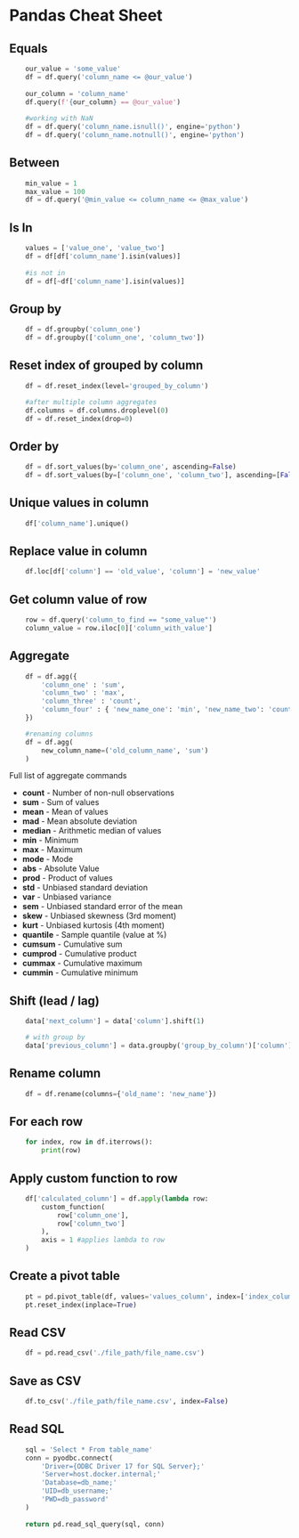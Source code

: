 # Pandas Cheat Sheet

## Equals

```python
    our_value = 'some_value'
    df = df.query('column_name <= @our_value')
    
    our_column = 'column_name' 
    df.query(f'{our_column} == @our_value')
    
    #working with NaN
    df = df.query('column_name.isnull()', engine='python')
    df = df.query('column_name.notnull()', engine='python')
```

## Between

```python
    min_value = 1
    max_value = 100
    df = df.query('@min_value <= column_name <= @max_value')
```

## Is In

```python
    values = ['value_one', 'value_two']
    df = df[df['column_name'].isin(values)]
    
    #is not in
    df = df[~df['column_name'].isin(values)]
```

## Group by

```python
    df = df.groupby('column_one')
    df = df.groupby(['column_one', 'column_two'])
```

## Reset index of grouped by column

```python
    df = df.reset_index(level='grouped_by_column')

    #after multiple column aggregates
    df.columns = df.columns.droplevel(0)
    df = df.reset_index(drop=0)
```

## Order by

```python
    df = df.sort_values(by='column_one', ascending=False)
    df = df.sort_values(by=['column_one', 'column_two'], ascending=[False, True])
```

## Unique values in column

```python
    df['column_name'].unique()
```

## Replace value in column

```python
    df.loc[df['column'] == 'old_value', 'column'] = 'new_value'
```

## Get column value of row

```python
    row = df.query('column_to_find == "some_value"')
    column_value = row.iloc[0]['column_with_value']
```

## Aggregate

```python
    df = df.agg({
        'column_one' : 'sum',
        'column_two' : 'max',
        'column_three' : 'count',
        'column_four' : { 'new_name_one': 'min', 'new_name_two': 'count' },
    })

    #renaming columns
    df = df.agg(
        new_column_name=('old_column_name', 'sum')
    )
```

Full list of aggregate commands

* **count** - Number of non-null observations
* **sum** - Sum of values
* **mean** - Mean of values
* **mad** -	Mean absolute deviation
* **median** - Arithmetic median of values
* **min** - Minimum
* **max** - Maximum
* **mode** - Mode
* **abs** - Absolute Value
* **prod** - Product of values
* **std** - Unbiased standard deviation
* **var** - Unbiased variance
* **sem** - Unbiased standard error of the mean
* **skew** - Unbiased skewness (3rd moment)
* **kurt** - Unbiased kurtosis (4th moment)
* **quantile** - Sample quantile (value at %)
* **cumsum** - Cumulative sum
* **cumprod** - Cumulative product
* **cummax** - Cumulative maximum
* **cummin** - Cumulative minimum

## Shift (lead / lag)

```python
    data['next_column'] = data['column'].shift(1)

    # with group by
    data['previous_column'] = data.groupby('group_by_column')['column'].shift(-1)
```

## Rename column

```python
    df = df.rename(columns={'old_name': 'new_name'})
```

## For each row

```python
    for index, row in df.iterrows():
        print(row)
```

## Apply custom function to row

```python
    df['calculated_column'] = df.apply(lambda row: 
        custom_function(
            row['column_one'], 
            row['column_two']
        ),
        axis = 1 #applies lambda to row
    )
```

## Create a pivot table

```python
    pt = pd.pivot_table(df, values='values_column', index=['index_column'], columns=['column_columns'])
    pt.reset_index(inplace=True)
```

## Read CSV

```python
    df = pd.read_csv('./file_path/file_name.csv')
```

## Save as CSV

```python
    df.to_csv('./file_path/file_name.csv', index=False)
```

## Read SQL

```python
    sql = 'Select * From table_name'
    conn = pyodbc.connect(
        'Driver={ODBC Driver 17 for SQL Server};'
        'Server=host.docker.internal;'
        'Database=db_name;'
        'UID=db_username;'
        'PWD=db_password'
    )
    
    return pd.read_sql_query(sql, conn)
```